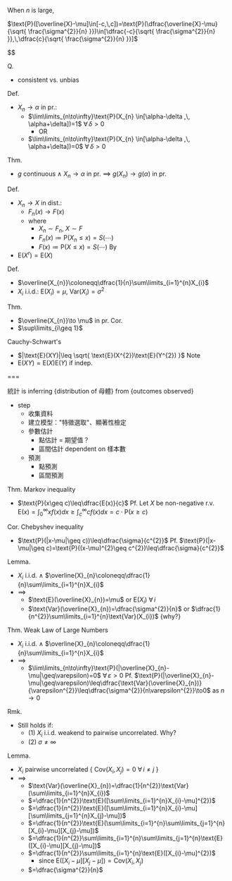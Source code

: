 

When $n$ is large,

$\text{P}([\overline{X}-\mu]\in[-c,\,c])=\text{P}(\dfrac{\overline{X}-\mu}{\sqrt{ \frac{\sigma^{2}}{n} }})\in[\dfrac{-c}{\sqrt{ \frac{\sigma^{2}}{n} }},\,\dfrac{c}{\sqrt{ \frac{\sigma^{2}}{n} }}]$

$$



Q.
- consistent vs. unbias

Def.
- $X_{n}\to \alpha$ in pr.:
	- $\lim\limits_{n\to\infty}\text{P}(X_{n} \in[\alpha-\delta ,\, \alpha+\delta])=1$  $\forall\,\delta>0$
		- OR
	- $\lim\limits_{n\to\infty}\text{P}(X_{n} \in[\alpha-\delta ,\, \alpha+\delta])=0$  $\forall\,\delta>0$

Thm.
- $g$ continuous  $\land$  $X_{n}\to \alpha$ in pr. $\implies$ $g(X_{n})\to g(\alpha)$ in pr.

Def.
- $X_{n}\to X$ in dist.:
	- $F_{n}(x)\to F(x)$
	- where
		- $X_{n}\sim F_{n}$,  $X\sim F$
		- $F_{n}(x)\coloneqq \text{P}(X_{n}\leq x)=S(\cdots)$
		- $F(x)\coloneqq \text{P}(X\leq x)=S(\cdots)$
By
- $\text{E}(X^{r})=\text{E}(X)$

Def.
- $\overline{X_{n}}\coloneqq\dfrac{1}{n}\sum\limits_{i=1}^{n}X_{i}$
- $X_{i}$ i.i.d.:  $\text{E}(X_{i})=\mu$, $\text{Var}(X_{i})=\sigma^{2}$

Thm.
- $\overline{X_{n}}\to \mu$ in pr.
Cor.
- $\sup\limits_{i\geq 1}$


Cauchy-Schwart's
- $|\text{E}(XY)|\leq \sqrt{ \text{E}(X^{2})\text{E}(Y^{2}) }$
Note
- $\text{E}(XY)=\text{E}(X)\text{E}(Y)$  if indep.

===

統計 is inferring {distribution of 母體} from {outcomes observed}
- step
	- 收集資料
	- 建立模型："特徵選取"、顯著性檢定
	- 參數估計
		- 點估計 = 期望值？
		- 區間估計 dependent on 樣本數
	- 預測
		- 點預測
		- 區間預測

Thm. Markov inequality
- $\text{P}(x\geq c)\leq\dfrac{E(x)}{c}$
Pf.
Let $X$ be non-negative r.v.
$\text{E}(x)={\displaystyle\int}_{0}^{\infty}xf(x)dx\geq{\displaystyle\int}_{c}^{\infty}cf(x)dx=c\cdot\text{P}(x\geq c)$

Cor. Chebyshev inequality
- $\text{P}(|x-\mu|\geq c))\leq\dfrac{\sigma}{c^{2}}$
Pf.
$\text{P}(|x-\mu|\geq c)=\text{P}((x-\mu)^{2}\geq c^{2})\leq\dfrac{\sigma}{c^{2}}$

Lemma. 
- $X_{i}$ i.i.d. $\land$  $\overline{X}_{n}\coloneqq\dfrac{1}{n}\sum\limits_{i=1}^{n}X_{i}$
- $\implies$
	- $\text{E}(\overline{X}_{n})=\mu$  or  $\text{E}(X_{i})$ $\forall\,i$ 
	- $\text{Var}(\overline{X}_{n})=\dfrac{\sigma^{2}}{n}$  or  $\dfrac{1}{n^{2}}\sum\limits_{i=1}^{n}\text{Var}(X_{i})$ {why?}

Thm. Weak Law of Large Numbers
- $X_{i}$ i.i.d. $\land$  $\overline{X}_{n}\coloneqq\dfrac{1}{n}\sum\limits_{i=1}^{n}X_{i}$
- $\implies$
	- $\lim\limits_{n\to\infty}\text{P}(|\overline{X}_{n}-\mu|\geq\varepsilon)=0$  $\forall\,\varepsilon>0$
Pf.
$\text{P}(|\overline{X}_{n}-\mu|\geq\varepsilon)\leq\dfrac{\text{Var}(\overline{X}_{n})}{\varepsilon^{2}}\leq\dfrac{\sigma^{2}}{n\varepsilon^{2}}\to0$  as  $n\to0$


Rmk.
- Still holds if:
	- (1) $X_{i}$ i.i.d. weakend to pairwise uncorrelated. Why?
	- (2) $\sigma \neq \infty$

Lemma.
- $X_{i}$ pairwise uncorrelated { $\text{Cov}(X_{i},\,X_{j})=0$ $\forall\,i\neq j$ }
- $\implies$ 
	- $\text{Var}(\overline{X}_{n})=\dfrac{1}{n^{2}}\text{Var}(\sum\limits_{i=1}^{n}X_{i})$
	- $=\dfrac{1}{n^{2}}\text{E}([\sum\limits_{i=1}^{n}X_{i}-\mu]^{2})$
	- $=\dfrac{1}{n^{2}}\text{E}([\sum\limits_{i=1}^{n}X_{i}-\mu][\sum\limits_{j=1}^{n}X_{j}-\mu])$
	- $=\dfrac{1}{n^{2}}\text{E}(\sum\limits_{i=1}^{n}\sum\limits_{j=1}^{n}[X_{i}-\mu][X_{j}-\mu])$
	- $=\dfrac{1}{n^{2}}\sum\limits_{i=1}^{n}\sum\limits_{j=1}^{n}\text{E}([X_{i}-\mu][X_{j}-\mu])$
	- $=\dfrac{1}{n^{2}}\sum\limits_{i=1}^{n}\text{E}([X_{i}-\mu]^{2})$
		- since  $\text{E}([X_{i}-\mu][X_{j}-\mu])=\text{Cov}(X_{i},\,X_{j})$
	- $=\dfrac{\sigma^{2}}{n}$